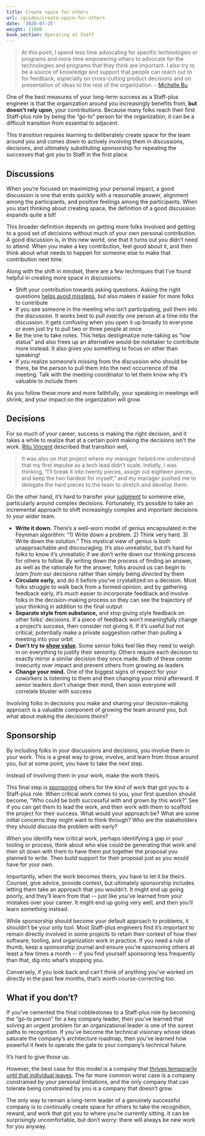 ```yaml
---
title: Create space for others
url: /guides/create-space-for-others
date: '2020-07-25'
weight: 11000
book_section: Operating at Staff
---
```



> At this point, I spend less time advocating for specific technologies or programs and more time empowering others to advocate for the technologies and programs that they think are important. I also try to be a source of knowledge and support that people can reach out to for feedback, especially on cross-cutting product decisions and on presentation of ideas to the rest of the organization.
> \- [Michelle Bu](/stories/michelle-bu)

One of the best measures of your long-term success as a Staff-plus engineer is that the organization around you increasingly benefits from, **but doesn’t rely upon**, your contributions. Because many folks reach their first Staff-plus role by being the “go-to” person for the organization, it can be a difficult transition from essential to adjacent.

This transition requires learning to deliberately create space for the team around you and comes down to actively involving them in discussions, decisions, and ultimately substituting sponsorship for repeating the successes that got you to Staff in the first place.


## Discussions

When you’re focused on maximizing your personal impact, a good discussion is one that ends quickly with a reasonable answer, alignment among the participants, and positive feelings among the participants. When you start thinking about creating space, the definition of a good discussion expands quite a bit!

This broader definition depends on getting more folks involved and getting to a good set of decisions without much of your own personal contribution. A good discussion is, in this new world, one that it turns out you didn’t need to attend. When you make a key contribution, feel good about it, and then think about what needs to happen for someone else to make that contribution next time.

Along with the shift in mindset, there are a few techniques that I’ve found helpful in creating more space in discussions:


*   Shift your contribution towards asking questions. Asking the right questions [helps avoid missteps](https://lethain.com/learn-to-never-be-wrong/), but also makes it easier for more folks to contribute
*   If you see someone in the meeting who isn’t participating, pull them into the discussion. It works best to pull _exactly one_ person at a time into the discussion. It gets confusing when you open it up broadly to everyone or even just try to pull two or three people at once
*   Be the one to take notes. This helps destigmatize note-taking as “low status” and also frees up an alternative would-be notetaker to contribute more instead. It also gives you something to focus on other than speaking!
*   If you realize someone’s missing from the discussion who should be there, be the person to pull them into the next occurrence of the meeting. Talk with the meeting coordinator to let them know why it’s valuable to include them

As you follow these more and more faithfully, your speaking in meetings will shrink, and your impact on the organization will grow.


## Decisions

For so much of your career, success is making the right decision, and it takes a while to realize that at a certain point making the decisions isn’t the work. [Ritu Vincent](https://staffeng.com/stories/ritu-vincent) described that transition well,

> It was also on that project where my manager helped me understand that my first impulse as a tech lead didn’t scale. Initially, I was thinking, “I’ll break it into twenty pieces, assign out eighteen pieces, and keep the two hardest for myself,” and my manager pushed me to delegate the hard pieces to the team to stretch and develop them.

On the other hand, it’s hard to transfer your [judgment](https://staffeng.com/guides/staff-plus-interview-process) to someone else, particularly around complex decisions. Fortunately, it’s possible to take an incremental approach to shift increasingly complex and important decisions to your wider team.



*   **Write it down.** There’s a well-worn model of genius encapsulated in the Feynman algorithm: “1) Write down a problem. 2) Think very hard. 3) Write down the solution.” This mystical view of genius is both unapproachable and discouraging. It’s also unrealistic, but it’s hard for folks to know it’s unrealistic if we don’t write down our thinking process for others to follow. By writing down the process of finding an answer, as well as the rationale for the answer, folks around us can begin to _learn from_ our decisions rather than simply being _directed_ by them
*   **Circulate early,** and do it before you’ve crystallized on a decision. Most folks struggle to walk back from a formed opinion, and by gathering feedback early, it’s much easier to incorporate feedback and involve folks in the decision-making process so they can see the trajectory of your thinking in addition to the final output
*   **Separate style from substance,** and stop giving style feedback on other folks’ decisions. If a piece of feedback won’t meaningfully change a project’s success, then consider not giving it. If it’s useful but not critical, potentially make a private suggestion rather than pulling a meeting into your orbit
*   **Don’t try to [show value](https://lethain.com/showing-value/)**. Some senior folks feel like they need to weigh in on everything to justify their seniority. Others require each decision to exactly mirror a similar decision they once made. Both of these center insecurity over impact and prevent others from growing as leaders
*   **Change your mind.** One of the biggest signs of respect for your coworkers is listening to them and then changing your mind afterward. If senior leaders don’t change their mind, then soon everyone will correlate bluster with success

Involving folks in decisions you make and sharing your decision-making approach is a valuable component of growing the team around you, but what about making the decisions _theirs_?


## Sponsorship

By including folks in your discussions and decisions, you involve them in your work. This is a great way to grow, involve, and learn from those around you, but at some point, you have to take the next step.

Instead of involving them in your work, make the work theirs.

This final step is [sponsoring](https://larahogan.me/blog/what-sponsorship-looks-like/) others for the kind of work that got you to a Staff-plus role. When critical work comes to you, your first question should become, “Who could be both successful with and grown by this work?” See if you can get them to lead the work, and then work with them to scaffold the project for their success. What would your approach be? What are some initial concerns they might want to think through? Who are the stakeholders they should discuss the problem with early?

When you identify new critical work, perhaps identifying a gap in your tooling or process, think about who else could be generating that work and then sit down with them to have them put together the proposal you planned to write. Then build support for their proposal just as you would have for your own.

Importantly, when the work becomes theirs, you have to let it be theirs. Counsel, give advice, provide context, but ultimately sponsorship includes letting them take an approach that you wouldn’t. It might end up going poorly, and they’ll learn from that -- just like you’ve learned from your mistakes over your career. It might end up going very well, and then you’ll learn something instead.

While sponsorship should become your default approach to problems, it shouldn’t be your only tool. Most Staff-plus engineers find it’s important to remain directly involved in some projects to retain their context of how their software, tooling, and organization work in practice. If you need a rule of thumb, keep a sponsorship journal and ensure you’re sponsoring others at least a few times a month -- if you find yourself sponsoring less frequently than that, dig into what’s stopping you.

Conversely, if you look back and can’t think of anything you’ve worked on directly in the past few months, that’s worth course-correcting too.


## What if you don’t?

If you’ve cemented the final cobblestones to a Staff-plus role by becoming the “go-to person” for a key company leader, then you’ve learned that solving an urgent problem for an organizational leader is one of the surest paths to recognition. If you’ve become the technical visionary whose ideas saturate the company’s architecture roadmap, then you’ve learned how powerful it feels to operate the gate to your company’s technical future.

It’s hard to give those up.

However, the best case for this model is a company that [thrives temporarily until that individual leaves](https://www.amazon.com/dp/B0058DRUV6/). The far more common worst case is a company constrained by your personal limitations, and the only company that can tolerate being constrained by you is a company that doesn’t grow.

The only way to remain a long-term leader of a genuinely successful company is to continually create space for others to take the recognition, reward, and work that got you to where you’re currently sitting. It can be surprisingly uncomfortable, but don’t worry: there will always be new work for you anyway.
